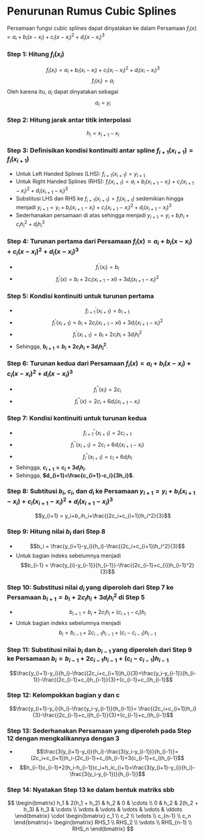 # Penurunan Rumus Cubic Splines 
Persamaan fungsi cubic splines dapat dinyatakan ke dalam Persamaan $f_i(x)=a_i+b_i(x-x_i)+c_i(x-x_i)^2+d_i(x-x_i)^3$
### Step 1: Hitung $f_i(x_i)$
$$f_i(x_i) = a_i+b_i(x_i-x_i)+c_i(x_i-x_i)^2+d_i(x_i-x_i)^3$$
$$f_i(x_i) = a_i$$
Oleh karena itu, $a_i$ dapat dinyatakan sebagai 
$$a_i = y_i$$
### Step 2: Hitung jarak antar titik interpolasi 
$$h_i = x_{i+1}-x_i$$
### Step 3: Definisikan kondisi kontinuiti antar spline $f_{i+1}(x_{i+1}) = f_i(x_{i+1})$
* Untuk Left Handed Splines (LHS): $f_{i+1}(x_{i+1}) = y_{i+1}$
* Untuk Right Handed Splines (RHS): $f_{i}(x_{i+1})=a_i+b_i(x_{i+1}-x_i)+c_i(x_{i+1}-x_i)^2+d_i(x_{i+1}-x_i)^3$
* Substitusi LHS dan RHS ke $f_{i+1}(x_{i+1}) = f_i(x_{i+1})$ sedemikian hingga menjadi $y_{i+1} = y_i+b_i(x_{i+1}-x_i)+c_i(x_{i+1}-x_i)^2+d_i(x_{i+1}-x_i)^3$
* Sederhanakan persamaan di atas sehingga menjadi $y_{i+1} = y_i+b_ih_i+c_ih_i^2+d_ih_i^3$
### Step 4: Turunan pertama dari Persamaan $f_i(x)=a_i+b_i(x-x_i)+c_i(x-x_i)^2+d_i(x-x_i)^3$
* $$f_{i}^{'}(x_i) = b_{i}$$
* $$f_{i}^{'}(x) = b_i+2c_i(x_{i+1}-xi)+3d_i(x_{i+1}-x_i)^2$$
### Step 5: Kondisi kontinuiti untuk turunan pertama 
* $$f_{i+1}^{'}(x_{i+1}) = b_{i+1}$$
* $$f_{i}^{'}(x_{i+1}) = b_i+2c_i(x_{i+1}-xi)+3d_i(x_{i+1}-x_i)^2$$
* $$f_{i}^{'}(x_{i+1}) = b_i+2c_ih_i+3d_ih_i^2$$
* Sehingga, **$b_{i+1}=b_i+2c_ih_i+3d_ih_i^2$**.
### Step 6: Turunan kedua dari Persamaan $f_i(x)=a_i+b_i(x-x_i)+c_i(x-x_i)^2+d_i(x-x_i)^3$
* $$f_{i}^{''}(x_i) = 2c_{i}$$
* $$f_{i}^{''}(x) = 2c_i+6d_i(x_{i+1}-x_i)$$
### Step 7: Kondisi kontinuiti untuk turunan kedua
* $$f_{i+1}^{''}(x_{i+1}) = 2c_{i+1}$$
* $$f_{i}^{''}(x_{i+1}) = 2c_i+6d_i(x_{i+1}-x_i)$$
* $$f_{i}^{''}(x_{i+1}) = c_i+6d_ih_i$$
* Sehingga, **$c_{i+1}=c_i+3d_ih_i$**.
* Sehingga, **$d_{i+1}=\frac{c_{i+1}-c_i}{3h_i}$**.
### Step 8: Subtitusi $b_i$, $c_i$, dan $d_i$ ke Persamaan $y_{i+1} = y_i+b_i(x_{i+1}-x_i)+c_i(x_{i+1}-x_i)^2+d_i(x_{i+1}-x_i)^3$
$$y_{i+1} = y_i+b_ih_i+\frac{(2c_i+c_{i+1})h_i^2}{3}$$
### Step 9: Hitung nilai $b_i$ dari Step 8 
* $$b_i = \frac{y_{i+1}-y_i}{h_i}-\frac{(2c_i+c_{i+1})h_i^2}{3}$$
* Untuk bagian indeks sebelumnya menjadi $$b_{i-1} = \frac{y_{i}-y_{i-1}}{h_{i-1}}-\frac{(2c_{i-1}+c_{i})h_{i-1}^2}{3}$$
### Step 10: Substitusi nilai $d_i$ yang diperoleh dari Step 7 ke Persamaan **$b_{i+1}=b_i+2c_ih_i+3d_ih_i^2$** di Step 5
* $$b_{i+1}=b_i+2c_ih_i+(c_{i+1}-c_i)h_i$$
* Untuk bagian indeks sebelumnya menjadi $$b_{i}=b_{i-1}+2c_{i-1}h_{i-1}+(c_{i}-c_{i-1})h_{i-1}$$
### Step 11: Substitusi nilai $b_i$ dan $b_{i-1}$ yang diperoleh dari Step 9 ke Persamaan $b_{i}=b_{i-1}+2c_{i-1}h_{i-1}+(c_{i}-c_{i-1})h_{i-1}$
$$\frac{y_{i+1}-y_i}{h_i}-\frac{(2c_i+c_{i+1})h_i}{3}=\frac{y_i-y_{i-1}}{h_{i-1}}-\frac{(2c_{i-1}+c_i)h_{i-1}}{3}+(c_{i-1}+c_i)h_{i-1}$$
### Step 12: Kelompokkan bagian y dan c
$$\frac{y_{i+1}-y_i}{h_i}-\frac{y_i-y_{i-1}}{h_{i-1}}= \frac{(2c_i+c_{i+1})h_i}{3}-\frac{(2c_{i-1}+c_i)h_{i-1}}{3}+(c_{i-1}+c_i)h_{i-1}$$
### Step 13: Sederhanakan Persamaan yang diperoleh pada Step 12 dengan mengkalikannya dengan 3
* $$\frac{3(y_{i+1}-y_i)}{h_i}-\frac{3(y_i-y_{i-1})}{h_{i-1}}= (2c_i+c_{i+1})h_i-(2c_{i-1}+c_i)h_{i-1}+3(c_{i-1}+c_i)h_{i-1}$$
* $$h_{i-1}c_{i-1}+2(h_i-h_{i-1})c_i+h_ic_{i+1}=\frac{3(y_{i+1}-y_i)}{h_i}-\frac{3(y_i-y_{i-1})}{h_{i-1}}$$
### Step 14: Nyatakan Step 13 ke dalam bentuk matriks sbb
$$
\begin{bmatrix}
h_1 & 2(h_1 + h_2) & h_2 & 0 & \cdots \\
0 & h_2 & 2(h_2 + h_3) & h_3 & \cdots \\
\vdots & \vdots & \vdots & \vdots & \ddots
\end{bmatrix}
\cdot
\begin{bmatrix}
c_1 \\
c_2 \\
\vdots \\
c_{n-1} \\
c_n
\end{bmatrix}=
\begin{bmatrix}
RHS_1 \\
RHS_2 \\
\vdots \\
RHS_{n-1} \\
RHS_n
\end{bmatrix}
$$



